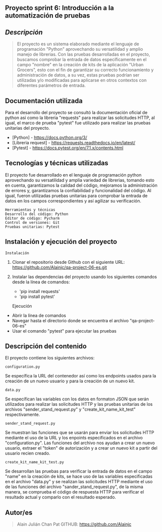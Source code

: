 
## Proyecto sprint 6: Introducción a la automatización de pruebas


## _Descripción_



> El proyecto es un sistema elaborado mediante el lenguaje de programación "Python" aprovechando su versatilidad y amplio manejo de librerias. Con las pruebas desarrolladas en el proyecto, buscamos comprobar la entrada de datos específicamente en el campo "nombre" en la creación de kits de la aplicación "Urban Grocers", esto con el fin de garantizar su correcto funcionamiento y administración de datos, a su vez, estas pruebas podrían ser utilizadas y/o modificadas para aplicarse en otros contextos con diferentes parámetros de entrada.





## Documentación utilizada

Para el desarrollo del proyecto se consultó la documentación oficial de python así como la libreria "requests" para realizar las solicitudes HTTP, al igual, el marco de prueba "pytest" fue utilizado para realizar las pruebas unitarias del proyecto.

- [Python] - https://docs.python.org/3/
- [Libreria request] - https://requests.readthedocs.io/en/latest/
- [Pytest] - https://docs.pytest.org/en/7.1.x/contents.html


## Tecnologías y técnicas utilizadas 

El proyecto fue desarrollado en el lenguaje de programación python aprovechando su versatilidad y amplia variedad de librerias, tomando esto en cuenta, garantizamos la calidad del código, mejoramos la administración de errores y, garantizamos la confiabilidad y funcionalidad del código. Al igual, fueron utilizadas pruebas unitarias para comprobar la entrada de datos en los campos correspondientes y así agilizar su verificación.

    Herramientas y técnicas 
    Desarrollo del código: Python
    Editor de código: Pycharm
    Control de versiones: Git 
    Pruebas unitarias: Pytest

## Instalación y ejecución del proyecto

    Instalación
1. Clonar el repositorio desde Github con el siguiente URL: https://github.com/Alainjc/qa-project-06-es.git
2. Instalar las dependencias del proyecto usando los siguientes comandos desde la línea de comandos: 
    - 'pip install requests'
    - 'pip install pytest'


    Ejecución
- Abrir la línea de comandos 
- Navegar hasta el directorio donde se encuentra el archivo "qa-project-06-es"
- Usar el comando "pytest" para ejecutar las pruebas

## Descripción del contenido 

El proyecto contiene los siguientes archivos:

    configuration.py
Se específica la URL del contenedor así como los endpoints usados para la creación de un nuevo usuario y para la creación de un nuevo kit.

    data.py
Se específican las variables con los datos en formaton JSON que serán utilizados para realizar las solicitudes HTTP y las pruebas unitarias de los archivos "sender_stand_request.py" y "create_kit_name_kit_test" respectivamente.

    sender_stand_request.py
Se muestran las funciones que se usarán para enviar los solicitudes HTTP mediante el uso de la URL y los enpoints especificados en el archivo "configuration.py". Las funciones del archivo nos ayudan a crear un nuevo usuario, extraer el "token" de autorización y a crear un nuevo kit a partir del usuario recien creado.
    
    create_kit_name_kit_test.py
Se desarrollan las pruebas para verificar la entrada de datos en el campo "name" en la creación de kits, se hace uso de las variables especificadas en el archivo "data.py" y se realizan las solicitudes HTTP mediante el uso de las funciones del archivo "sander_stand_request.py", de la misma manera, se comprueba el código de respuesta HTTP para verificar el resultado actual y comparlo con el resultado esperado.


## Autor/es
>Alain Julián Chan Pat
GITHUB: https://github.com/Alainjc

